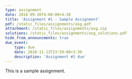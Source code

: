 ```yaml
---
type: assignment
date: 2018-09-26T4:00:00+4:30
title: 'Assignment #1 - Sample Assignment'
pdf: /static_files/assignments/asg.pdf
attachment: /static_files/assignments/asg.zip
solutions: /static_files/assignments/asg_solutions.pdf
hide_from_announcments: true
due_event:
    type: due
    date: 2018-11-13T23:59:00+3:30
    description: 'Assignment #1 due'
---
```

This is a sample assignment.
